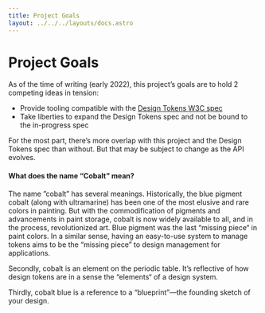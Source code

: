```yaml
---
title: Project Goals
layout: ../../../layouts/docs.astro
---
```


# Project Goals

As of the time of writing (early 2022), this project’s goals are to hold 2 competing ideas in tension:

- Provide tooling compatible with the [Design Tokens W3C spec](https://design-tokens.github.io/community-group/format/)
- Take liberties to expand the Design Tokens spec and not be bound to the in-progress spec

For the most part, there’s more overlap with this project and the Design Tokens spec than without. But that may be subject to change as the API evolves.

#### What does the name “Cobalt” mean?

The name ”cobalt” has several meanings. Historically, the blue pigment cobalt (along with ultramarine) has been one of the most elusive and rare colors in painting. But with the commodification of pigments and advancements in paint storage, cobalt is now
widely available to all, and in the process, revolutionized art. Blue pigment was the last “missing piece“ in paint colors. In a similar sense, having an easy-to-use system to manage tokens aims to be the “missing piece” to design management for
applications.

Secondly, cobalt is an element on the periodic table. It’s reflective of how design tokens are in a sense the “elements“ of a design system.

Thirdly, cobalt blue is a reference to a “blueprint”—the founding sketch of your design.
